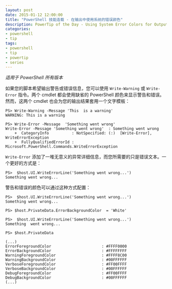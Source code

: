 ```yaml
---
layout: post
date: 2015-01-12 12:00:00
title: "PowerShell 技能连载 - 在输出中使用系统的错误颜色"
description: PowerTip of the Day - Using System Error Colors for Output
categories:
- powershell
- tip
tags:
- powershell
- tip
- powertip
- series
---
```

_适用于 PowerShell 所有版本_

如果您的脚本希望输出警告或错误信息，您可以使用 `Write-Warning` 或 `Write-Error` 指令。两个 cmdlet 都会使用缺省的 PowerShell 颜色来显示警告和错误。然而，这两个 cmdlet 也会为您的输出结果套用一个文字模板：

    PS> Write-Warning -Message 'This  is a warning'
    WARNING: This is a warning
     
    PS> Write-Error -Message  'Something went wrong'
    Write-Error -Message 'Something went wrong'  : Something went wrong
        +  CategoryInfo          : NotSpecified: (:)  [Write-Error], WriteErrorException
        +  FullyQualifiedErrorId : Microsoft.PowerShell.Commands.WriteErrorException

`Write-Error` 添加了一堆无意义的异常详细信息，而您所需要的只是错误文本。一个更好的方式是：

    PS>  $host.UI.WriteErrorLine('Something went wrong...')
    Something went wrong...

警告和错误的颜色可以通过这种方式配置：

      
    PS>  $host.UI.WriteErrorLine('Something went wrong...')
    Something went wrong...
    
    PS> $host.PrivateData.ErrorBackgroundColor  = 'White'
    
    PS>  $host.UI.WriteErrorLine('Something went wrong...')
    Something  went wrong...
    
    PS> $host.PrivateData
    
    (...)
    ErrorForegroundColor                      : #FFFF0000
    ErrorBackgroundColor                      : #FFFFFFFF
    WarningForegroundColor                    : #FFFF8C00
    WarningBackgroundColor                    : #00FFFFFF
    VerboseForegroundColor                    : #FF00FFFF
    VerboseBackgroundColor                    : #00FFFFFF
    DebugForegroundColor                      : #FF00FFFF
    DebugBackgroundColor                      : #00FFFFFF
    (...)

<!--本文国际来源：[Using System Error Colors for Output](http://community.idera.com/powershell/powertips/b/tips/posts/using-system-error-colors-for-output)-->
